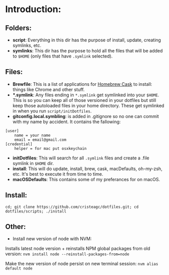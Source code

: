 # Introduction:

## Folders:

- **script**: Everything in this dir has the purpose of install, update, creating symlinks, etc.
- **symlinks**: This dir has the purpose to hold all the files that will be added to `$HOME` (only files that have `.symlink` selected).

## Files:

- **Brewfile**: This is a list of applications for [Homebrew Cask](http://caskroom.io) to install: things like Chrome and other stuff.
- **\*.symlink**: Any files ending in `*.symlink` get symlinked into
  your `$HOME`. This is so you can keep all of those versioned in your dotfiles
  but still keep those autoloaded files in your home directory. These get
  symlinked in when you run `script/initDotfiles`.
- **gitconfig.local.symbling**: is added in .gitignore so no one can commit with
  my name by accident. It contains the fallowing:

```
[user]
	name = your name
	email = email@gmail.com
[credential]
	helper = for mac put osxkeychain
```

- **initDotfiles**: This will search for all `.symlink` files and create a .file symlink in `$HOME` dir.
- **install**: This will do update, install, brew, cask, macDefaults, oh-my-zsh,
 etc. It's best to execute it from time to time.
- **macOSDefaults**: This contains some of my preferances for on macOS.

## Install:

`cd; git clone https://github.com/cristeagc/dotfiles.git; cd dotfiles/scripts; ./install`

## Other:

- Install new version of node with NVM:

Installs latest node version + reinstalls NPM global packages from old version: `nvm install node --reinstall-packages-from=node`

Make the new version of node persist on new terminal session: `nvm alias default node`
